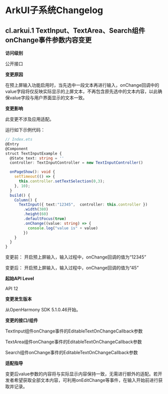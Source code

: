 # ArkUI子系统Changelog

## cl.arkui.1 TextInput、TextArea、Search组件onChange事件参数内容变更

**访问级别**

公开接口

**变更原因**

在预上屏输入功能启用时，当先选中一段文本再进行输入，onChange回调中的value字段将仅反映实际显示的上屏文本，不再包含原先选中的文本内容，以此确保value字段与用户界面显示的文本一致。

**变更影响**

此变更不涉及应用适配。

运行如下示例代码：

```ts
// Index.ets
@Entry
@Component
struct TextInputExample {
  @State text: string = ''
  controller: TextInputController = new TextInputController()

  onPageShow(): void {
    setTimeout(() => {
      this.controller.setTextSelection(0,3);
    }, 10);
  }
  build() {
    Column() {
      TextInput({ text:"12345",  controller: this.controller })
        .width(380)
        .height(60)
        .defaultFocus(true)
        .onChange((value: string) => {
          console.log("value is" + value)
        })
    }
  }
}
```
变更前：
开启预上屏输入，输入过程中，onChange回调的值为“12345”

变更后：
开启预上屏输入，输入过程中，onChange回调的值为“45”

**起始API Level**

API 12

**变更发生版本**

从OpenHarmony SDK 5.1.0.46开始。

**变更的接口/组件**

TextInput组件onChange事件的EditableTextOnChangeCallback参数

TextArea组件onChange事件的EditableTextOnChangeCallback参数

Search组件onChange事件的EditableTextOnChangeCallback参数

**适配指导**

变更后value参数的内容将与实际显示内容保持一致，无需进行额外的适配。若开发者希望获取全部文本内容，可利用onEditChange等事件，在输入开始前进行获取并记录。